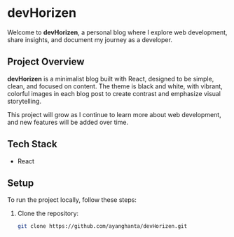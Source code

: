 # devHorizen

Welcome to **devHorizen**, a personal blog where I explore web development, share insights, and document my journey as a developer.

## Project Overview

**devHorizen** is a minimalist blog built with React, designed to be simple, clean, and focused on content. The theme is black and white, with vibrant, colorful images in each blog post to create contrast and emphasize visual storytelling.

This project will grow as I continue to learn more about web development, and new features will be added over time.

## Tech Stack

- React

## Setup

To run the project locally, follow these steps:

1. Clone the repository:

   ```bash
   git clone https://github.com/ayanghanta/devHorizen.git
   ```

